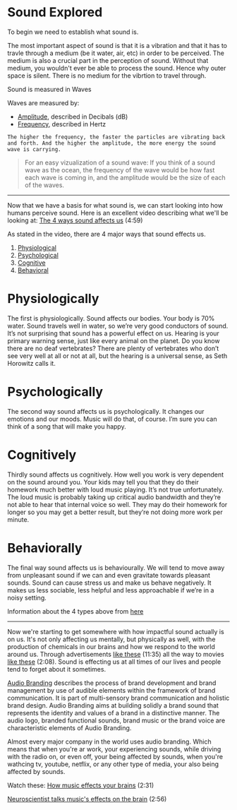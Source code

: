# Sound Explored

To begin we need to establish what sound is.

The most important aspect of sound is that it is a vibration and that it has to travle through a medium (be it water, air, etc) in order to be perceived. The medium is also a crucial part in the perception of sound. Without that medium, you wouldn't ever be able to process the sound. Hence why outer space is silent. There is no medium for the vibrtion to travel through.

Sound is measured in Waves

Waves are measured by:
* [Amplitude](https://en.wikipedia.org/wiki/Amplitude), described in Decibals (dB)
* [Frequency](https://en.wikipedia.org/wiki/Frequency), described in Hertz

```The higher the frequency, the faster the particles are vibrating back and forth. And the higher the amplitude, the more energy the sound wave is carrying.```
> For an easy vizualization of a sound wave: If you think of a sound wave as the ocean, the frequency of the wave would be how fast each wave is coming in, and the amplitude would be the size of each of the waves.
---

Now that we have a basis for what sound is, we can start looking into how humans perceive sound.
Here is an excellent video describing what we'll be looking at:
[The 4 ways sound affects us](https://www.ted.com/talks/julian_treasure_the_4_ways_sound_affects_us/up-next?language=en) (4:59)

As stated in the video, there are 4 major ways that sound effects us.

1. [Physiological](https://en.wikipedia.org/wiki/Physiology)
2. [Psychological](https://en.wikipedia.org/wiki/Psychology)
3. [Cognitive](https://en.wikipedia.org/wiki/Cognition)
4. [Behavioral](https://en.wikipedia.org/wiki/Behavior)

# Physiologically

The first is physiologically. Sound affects our bodies. Your body is 70% water. Sound travels well in water, so we’re very good conductors of sound. It’s not surprising that sound has a powerful effect on us. Hearing is your primary warning sense, just like every animal on the planet. Do you know there are no deaf vertebrates? There are plenty of vertebrates who don’t see very well at all or not at all, but the hearing is a universal sense, as Seth Horowitz calls it.

# Psychologically

The second way sound affects us is psychologically. It changes our emotions and our moods. Music will do that, of course. I’m sure you can think of a song that will make you happy.

# Cognitively

Thirdly sound affects us cognitively. How well you work is very dependent on the sound around you. Your kids may tell you that they do their homework much better with loud music playing. It’s not true unfortunately. The loud music is probably taking up critical audio bandwidth and they’re not able to hear that internal voice so well. They may do their homework for longer so you may get a better result, but they’re not doing more work per minute. 

# Behaviorally

The final way sound affects us is behaviourally. We will tend to move away from unpleasant sound if we can and even gravitate towards pleasant sounds. Sound can cause stress us and make us behave negatively. It makes us less sociable, less helpful and less approachable if we’re in a noisy setting.

Information about the 4 types above from [here](https://www.juliantreasure.com/blog/4-ways-sound-affects/)

---

Now we're starting to get somewhere with how impactful sound actually is on us. It's not only affecting us mentally, but physically as well, with the production of chemicals in our brains and how we respond to the world around us. Through advertisements [like these](https://www.youtube.com/watch?v=HE9nLWFZ6ac) (11:35) all the way to movies [like these](https://www.youtube.com/watch?v=AcpW_cvkEnk) (2:08). Sound is effecting us at all times of our lives and people tend to forget about it sometimes.

[Audio Branding](https://audio-branding-academy.org/knowledge/what-is-audio-branding/) describes the process of brand development and brand management by use of audible elements within the framework of brand communication. It is part of multi-sensory brand communication and holistic brand design. Audio Branding aims at building solidly a brand sound that represents the identity and values of a brand in a distinctive manner. The audio logo, branded functional sounds, brand music or the brand voice are characteristic elements of Audio Branding.

Almost every major company in the world uses audio branding. Which means that when you're ar work, your experiencing sounds, while driving with the radio on, or even off, your being affected by sounds, when you're wathcing tv, youtube, netflix, or any other type of media, your also being affected by sounds.

Watch these:
[How music effects your brains](https://www.youtube.com/watch?v=JpUVMpX62nw) (2:31)

[Neuroscientist talks music's effects on the brain](https://www.youtube.com/watch?v=W6GI2vpCrbM) (2:56)

